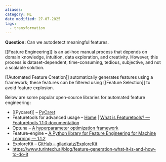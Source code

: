 ```yaml
---
aliases: 
category: ML
date modified: 27-07-2025
tags:
  - transformation
---
```

**Question:** Can we autodetect meaningful features.

[[Feature Engineering]] is an ad-hoc manual process that depends on domain knowledge, intuition, data exploration, and creativity. However, this process is dataset-dependent, time-consuming, tedious, subjective, and not a scalable solution.

[[Automated Feature Creation]] automatically generates features using a framework; these features can be filtered using [[Feature Selection]] to avoid feature explosion. 

Below are some popular open-source libraries for automated feature engineering:

- [[Pycaret]] – [PyCaret](https://pycaret.org/)
- Featuretools for advanced usage – [Home](https://www.featuretools.com/) | [What is Featuretools? — Featuretools 1.1.0 documentation](https://featuretools.alteryx.com/en/stable/)
- Optuna – [A hyperparameter optimization framework](https://optuna.org/)
- Feature-engine – [A Python library for Feature Engineering for Machine Learning — 1.1.2](https://feature-engine.readthedocs.io/en/1.1.x/)
- ExploreKit – [GitHub – giladkatz/ExploreKit](https://github.com/giladkatz/ExploreKit)
- https://www.turintech.ai/blog/feature-generation-what-it-is-and-how-to-do-it
